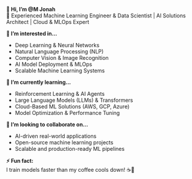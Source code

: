**👋 Hi, I’m @M Jonah**  
🚀 Experienced Machine Learning Engineer & Data Scientist | AI Solutions Architect | Cloud & MLOps Expert

**👀 I’m interested in...**  
- Deep Learning & Neural Networks  
- Natural Language Processing (NLP)  
- Computer Vision & Image Recognition  
- AI Model Deployment & MLOps  
- Scalable Machine Learning Systems  

**🌱 I’m currently learning...**  
- Reinforcement Learning & AI Agents  
- Large Language Models (LLMs) & Transformers  
- Cloud-Based ML Solutions (AWS, GCP, Azure)  
- Model Optimization & Performance Tuning  

**💞️ I’m looking to collaborate on...**  
- AI-driven real-world applications  
- Open-source machine learning projects  
- Scalable and production-ready ML pipelines  

**⚡ Fun fact:**  
I train models faster than my coffee cools down! ☕🚀  

